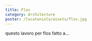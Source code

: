 ```yaml
---
title: Flos
category: Architecture
poster: /lucatoniolo/assets/flos.jpg
---
```


questo lavoro per flos fatto a...

